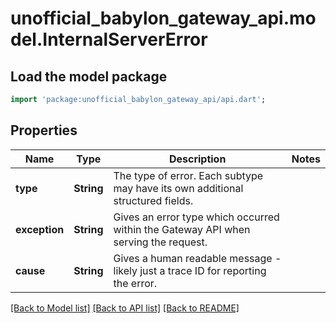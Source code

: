 # unofficial_babylon_gateway_api.model.InternalServerError

## Load the model package
```dart
import 'package:unofficial_babylon_gateway_api/api.dart';
```

## Properties
Name | Type | Description | Notes
------------ | ------------- | ------------- | -------------
**type** | **String** | The type of error. Each subtype may have its own additional structured fields. | 
**exception** | **String** | Gives an error type which occurred within the Gateway API when serving the request. | 
**cause** | **String** | Gives a human readable message - likely just a trace ID for reporting the error. | 

[[Back to Model list]](../README.md#documentation-for-models) [[Back to API list]](../README.md#documentation-for-api-endpoints) [[Back to README]](../README.md)


